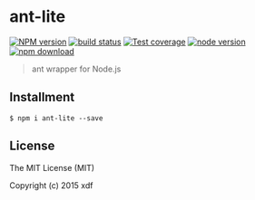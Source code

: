 # ant-lite

[![NPM version][npm-image]][npm-url]
[![build status][travis-image]][travis-url]
[![Test coverage][coveralls-image]][coveralls-url]
[![node version][node-image]][node-url]
[![npm download][download-image]][download-url]

[npm-image]: https://img.shields.io/npm/v/ant-lite.svg?style=flat-square
[npm-url]: https://npmjs.org/package/ant-lite
[travis-image]: https://img.shields.io/travis/xudafeng/ant-lite.svg?style=flat-square
[travis-url]: https://travis-ci.org/xudafeng/ant-lite
[coveralls-image]: https://img.shields.io/coveralls/xudafeng/ant-lite.svg?style=flat-square
[coveralls-url]: https://coveralls.io/r/xudafeng/ant-lite?branch=master
[node-image]: https://img.shields.io/badge/node.js-%3E=_0.10-green.svg?style=flat-square
[node-url]: http://nodejs.org/download/
[download-image]: https://img.shields.io/npm/dm/ant-lite.svg?style=flat-square
[download-url]: https://npmjs.org/package/ant-lite

> ant wrapper for Node.js

## Installment

```shell
$ npm i ant-lite --save
```

## License

The MIT License (MIT)

Copyright (c) 2015 xdf

